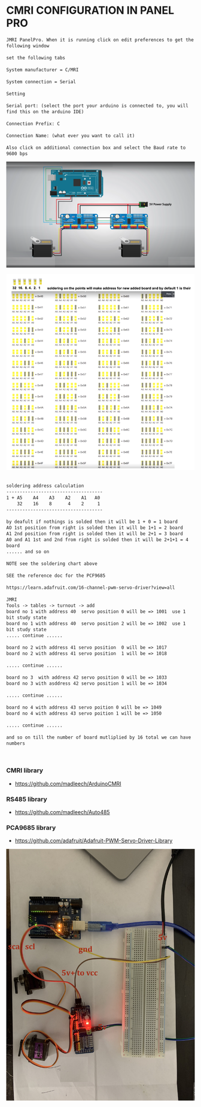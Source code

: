 

# CMRI CONFIGURATION IN PANEL PRO

```
JMRI PanelPro. When it is running click on edit preferences to get the following window

set the following tabs

System manufacturer = C/MRI

System connection = Serial

Setting

Serial port: (select the port your arduino is connected to, you will find this on the arduino IDE)

Connection Prefix: C

Connection Name: (what ever you want to call it)

Also click on additional connection box and select the Baud rate to 9600 bps

```

![img](https://github.com/adarshkumarsingh83/jmri-cmri/blob/main/APPLICATIONS/cmri-multi-pca9685-servo-turnout/multi_pca9685%20servo.png)

![img](https://github.com/adarshkumarsingh83/jmri-cmri/blob/main/APPLICATIONS/cmri-multi-pca9685-servo-turnout/pca9685%20soldering%20address%20chart.png)

```

soldering address calculation 
------------------------------------
1 + A5    A4    A3    A2    A1   A0
    32    16    8      4    2     1
------------------------------------

by deafult if nothings is solded then it will be 1 + 0 = 1 board 
AO 1st position from right is solded then it will be 1+1 = 2 board 
A1 2nd position from right is solded then it will be 2+1 = 3 board 
A0 and A1 1st and 2nd from right is solded then it will be 2+1+1 = 4 board 
...... and so on 

NOTE see the soldering chart above 

SEE the reference doc for the PCF9685

https://learn.adafruit.com/16-channel-pwm-servo-driver?view=all

JMRI 
Tools -> tables -> turnout -> add 
board no 1 with address 40  servo position 0 will be => 1001  use 1 bit study state 
board no 1 with address 40  servo position 2 will be => 1002  use 1 bit study state
..... continue ......

board no 2 with address 41 servo position  0 will be => 1017
board no 2 with address 41 servo position  1 will be => 1018

..... continue ......

board no 3  with address 42 servo position 0 will be => 1033
board no 3 with asddress 42 servo position 1 will be => 1034

..... continue ......

board no 4 with address 43 servo poition 0 will be => 1049
board no 4 with address 43 servo poition 1 will be => 1050

..... continue ......

and so on till the number of board mutliplied by 16 total we can have numbers 



```


### CMRI library

- https://github.com/madleech/ArduinoCMRI

### RS485 library

- https://github.com/madleech/Auto485


### PCA9685 library
- https://github.com/adafruit/Adafruit-PWM-Servo-Driver-Library


![img](https://github.com/adarshkumarsingh83/jmri-cmri/blob/main/APPLICATIONS/cmri-pca9685-turnout-using-servo/img.jpg)
